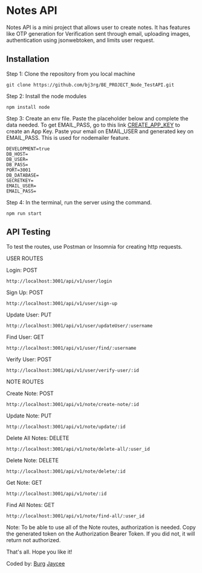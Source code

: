 # Notes API

Notes API is a mini project that allows user to create notes. 
It has features like OTP generation for Verification sent through email, uploading images, authentication using jsonwebtoken, and limits user request.

## Installation
Step 1: Clone the repository from you local machine
```
git clone https://github.com/bj3rg/BE_PROJECT_Node_TestAPI.git
```
Step 2: Install the node modules
```
npm install node
```
Step 3: Create an env file. Paste the placeholder below and complete the data needed.
To get EMAIL_PASS, go to this link [CREATE_APP_KEY](https://accounts.google.com/v3/signin/identifier?continue=https%3A%2F%2Fmyaccount.google.com%2Fu%2F8%2Fapppasswords%3Frapt%3DAEjHL4P02W-qY5pYTKBTHyapKWIhy486SS4X1qKqbTAfrDtfTPlIwIb28AeIxbhELnq1W65YF5jJuVPmsX22rvp5NlRzkIgsZZi4tfPIrA_T_1IqZar6BY0&followup=https%3A%2F%2Fmyaccount.google.com%2Fu%2F8%2Fapppasswords%3Frapt%3DAEjHL4P02W-qY5pYTKBTHyapKWIhy486SS4X1qKqbTAfrDtfTPlIwIb28AeIxbhELnq1W65YF5jJuVPmsX22rvp5NlRzkIgsZZi4tfPIrA_T_1IqZar6BY0&ifkv=Ab5oB3r6mcwmXWOZHJnbxEnP5nWqoehvZahMHkijoIFGw0jyreeCoa4wwsqRG_a9zQ0xGdwFuKep&osid=1&passive=1209600&rart=ANgoxcfinlUMDQdNyCGK33QS4YhbWygHuBBFg-_V4eBGWjCmKu5oxr2rhnQB-BRvYYuUD-lTez9KhAmrvJFrwisoSfkitqA1ssDIUG8WMQtgzXrunJ016h4&service=accountsettings&flowName=GlifWebSignIn&flowEntry=ServiceLogin&dsh=S-1929207014%3A1723639800019341&ddm=0) to create an App Key. Paste your email on EMAIL_USER and generated key on EMAIL_PASS. This is used for nodemailer feature. 
```
DEVELOPMENT=true
DB_HOST=
DB_USER=
DB_PASS=
PORT=3001
DB_DATABASE=
SECRETKEY=
EMAIL_USER=
EMAIL_PASS=
```
Step 4: In the terminal, run the server using the command.
```
npm run start
```

## API Testing
To test the routes, use Postman or Insomnia for creating http requests.

USER ROUTES

Login: POST
```
http://localhost:3001/api/v1/user/login
```
Sign Up: POST
```
http://localhost:3001/api/v1/user/sign-up
```
Update User: PUT
```
http://localhost:3001/api/v1/user/updateUser/:username
```
Find User: GET
```
http://localhost:3001/api/v1/user/find/:username
```
Verify User: POST
```
http://localhost:3001/api/v1/user/verify-user/:id
```

NOTE ROUTES

Create Note: POST
```
http://localhost:3001/api/v1/note/create-note/:id
```
Update Note: PUT
```
http://localhost:3001/api/v1/note/update/:id
```
Delete All Notes: DELETE
```
http://localhost:3001/api/v1/note/delete-all/:user_id
```
Delete Note: DELETE
```
http://localhost:3001/api/v1/note/delete/:id
```
Get Note: GET
```
http://localhost:3001/api/v1/note/:id
```
Find All Notes: GET
```
http://localhost:3001/api/v1/note/find-all/:user_id
```
Note: To be able to use all of the Note routes, authorization is needed. Copy the generated token on the Authorization Bearer Token. If you did not, it will return not authorized.

That's all. Hope you like it!

Coded by:
[Burg](https://github.com/bj3rg)
[Jaycee](https://github.com/Zumiee)




